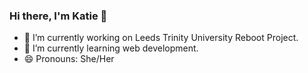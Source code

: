 ### Hi there, I'm Katie 👋

- 🔭 I’m currently working on Leeds Trinity University Reboot Project.
- 🌱 I’m currently learning web development.
- 😄 Pronouns: She/Her

